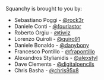 Squanchy is brought to you by:

 * Sebastiano Poggi - [@rock3r](https://github.com/rock3r)
 * Daniele Conti - [@fourlastor](https://github.com/fourlastor)
 * Roberto Orgiu - [@tiwiz](https://github.com/tiwiz)
 * Lorenzo Quiroli - [@quiro91](https://github.com/quiro91)
 * Daniele Bonaldo - [@danybony](https://github.com/danybony)
 * Francesco Pontillo - [@frapontillo](https://github.com/frapontillo)
 * Alexandros Stylianidis - [@alexstyl](https://github.com/alexstyl)
 * Dave Clements - [@digitalpencils](https://github.com/digitalpencils)
 * Chris Basha - [@chris95x8](https://github.com/chris95x8)
